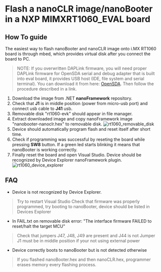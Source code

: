 # Flash a nanoCLR image/nanoBooter in a NXP MIMXRT1060_EVAL board

## How To guide

The easiest way to flash nanoBooter and nanoCLR image onto i.MX RT1060 board is through mbed, which provides virtual disk after you connect the board to PC.

> NOTE: If you overwritten DAPLink firmware, you will need proper DAPLink firmware for OpenSDA serial and debug adapter that is built into eval board, it provides USB host (IDE, file system and serial terminal).
You can download it from here: [OpenSDA](https://www.nxp.com/design/microcontrollers-developer-resources/ides-for-kinetis-mcus/opensda-serial-and-debug-adapter:OPENSDA?&tid=vanOpenSDA#MIMXRT1060-EVK). Then follow the procedure described in a link.

1. Download the image from .NET **nanoFramework** repository.
2. Check that **J1** is in middle position (power from micro-usb port) and connect usb cable to **J41** usb.
3. Removable disk "rt1060-evk" should appear in file manager.
4. Extract downloaded image and copy nanoFramework image "nanobooter-nanoclr.hex" to removable disk.
![rt1060_removable_disk](../../images/nxp/rt1060_disk.png)
5. Device should automatically program flash and reset itself after short time.
6. Check if programming was successful by reseting the board while pressing **SW8** button. If a green led starts blinking it means that nanoBooter is working correctly.
7. Finally reset the board and open Visual Studio. Device should be recognized by Device Explorer nanoFramework plugin.
![rt1060_device_explorer](../../images/nxp/rt1060_device_explorer.jpg)

## FAQ

- Device is not recognized by Device Explorer.

> Try to restart Visual Studio
> Check that firmware was properly programmed, try booting to nanoBooter, device should be listed in Devices Explorer

- In FAIL.txt on removable disk error: "The interface firmware FAILED to reset/halt the target MCU"

> Check that jumpers J47, J48, J49 are present and J44 is not
> Jumper J1 must be in middle position if your not using external power

- Device correctly boots to nanoBooter but is not detected otherwise

> If you flashed nanoBooter.hex and then nanoCLR.hex, programmer erases memory every flashing process.
